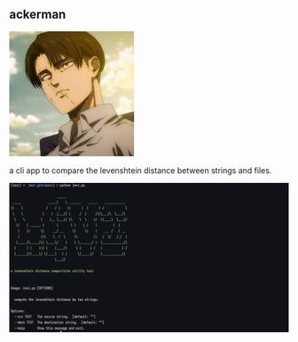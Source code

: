 ## ackerman

![ackerman_logo](./assets/levi_is_us.jpeg)

a cli app to compare the levenshtein distance between strings and files.

![working](./assets/cli_v.0.1.0.png)
